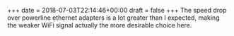 +++
date = 2018-07-03T22:14:46+00:00
draft = false
+++
The speed drop over powerline ethernet adapters is a lot greater than I expected, making the weaker WiFi signal actually the more desirable choice here.